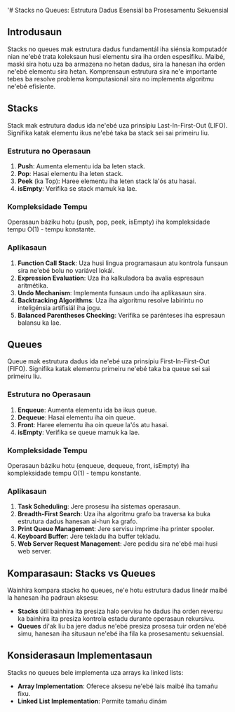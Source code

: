 '# Stacks no Queues: Estrutura Dadus Esensiál ba Prosesamentu Sekuensial

## Introdusaun

Stacks no queues mak estrutura dadus fundamentál iha siénsia komputadór nian ne'ebé trata koleksaun husi elementu sira iha orden espesífiku. Maibé, maski sira hotu uza ba armazena no hetan dadus, sira la hanesan iha orden ne'ebé elementu sira hetan. Komprensaun estrutura sira ne'e importante tebes ba resolve problema komputasionál sira no implementa algoritmu ne'ebé efisiente.

## Stacks

Stack mak estrutura dadus ida ne'ebé uza prinsípiu Last-In-First-Out (LIFO). Signifika katak elementu ikus ne'ebé taka ba stack sei sai primeiru liu.

### Estrutura no Operasaun

1. **Push**: Aumenta elementu ida ba leten stack.
2. **Pop**: Hasai elementu iha leten stack.
3. **Peek** (ka Top): Haree elementu iha leten stack la'ós atu hasai.
4. **isEmpty**: Verifika se stack mamuk ka lae.

### Kompleksidade Tempu

Operasaun báziku hotu (push, pop, peek, isEmpty) iha kompleksidade tempu O(1) - tempu konstante.

### Aplikasaun

1. **Function Call Stack**: Uza husi lingua programasaun atu kontrola funsaun sira ne'ebé bolu no variável lokál.
2. **Expression Evaluation**: Uza iha kalkuladora ba avalia espresaun aritmétika.
3. **Undo Mechanism**: Implementa funsaun undo iha aplikasaun sira.
4. **Backtracking Algorithms**: Uza iha algoritmu resolve labirintu no inteligénsia artifisiál iha jogu.
5. **Balanced Parentheses Checking**: Verifika se parénteses iha espresaun balansu ka lae.

## Queues

Queue mak estrutura dadus ida ne'ebé uza prinsípiu First-In-First-Out (FIFO). Signifika katak elementu primeiru ne'ebé taka ba queue sei sai primeiru liu.

### Estrutura no Operasaun

1. **Enqueue**: Aumenta elementu ida ba ikus queue.
2. **Dequeue**: Hasai elementu iha oin queue.
3. **Front**: Haree elementu iha oin queue la'ós atu hasai.
4. **isEmpty**: Verifika se queue mamuk ka lae.

### Kompleksidade Tempu

Operasaun báziku hotu (enqueue, dequeue, front, isEmpty) iha kompleksidade tempu O(1) - tempu konstante.

### Aplikasaun

1. **Task Scheduling**: Jere prosesu iha sistemas operasaun.
2. **Breadth-First Search**: Uza iha algoritmu grafo ba traversa ka buka estrutura dadus hanesan ai-hun ka grafo.
3. **Print Queue Management**: Jere servisu imprime iha printer spooler.
4. **Keyboard Buffer**: Jere tekladu iha buffer tekladu.
5. **Web Server Request Management**: Jere pedidu sira ne'ebé mai husi web server.

## Komparasaun: Stacks vs Queues

Wainhira kompara stacks ho queues, ne'e hotu estrutura dadus lineár maibé la hanesan iha padraun aksesu:

- **Stacks** útil bainhira ita presiza halo servisu ho dadus iha orden reversu ka bainhira ita presiza kontrola estadu durante operasaun rekursivu.
- **Queues** di'ak liu ba jere dadus ne'ebé presiza prosesa tuir orden ne'ebé simu, hanesan iha situsaun ne'ebé iha fila ka prosesamentu sekuensial.

## Konsiderasaun Implementasaun

Stacks no queues bele implementa uza arrays ka linked lists:

- **Array Implementation**: Oferece aksesu ne'ebé lais maibé iha tamañu fixu.
- **Linked List Implementation**: Permite tamañu dinám